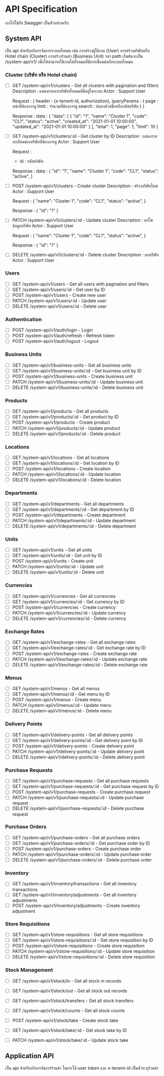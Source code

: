 # API Specification

เอาไปใช้กับ Swagger เป็นตัวอย่างครับ

## System API

เป็น api สำหรับบริหารจัดการระบบทั้งหมด เช่น การสร้างผู้ใช้งาน (User) การสร้างบริษัทหรือ Hotel chain (Cluster) การสร้างร้านค้า (Business Unit) ฯลฯ
path เริ่มต้นจะเป็น /system-api/v1/ เพื่อให้สามารถใช้งานได้ทั้งหมดที่มีการเชื่อมต่อกับระบบทั้งหมด

### Cluster (บริษัท หรือ Hotel chain)

- [ ] GET /system-api/v1/clusters - Get all clusters with pagination and filters
  Description : แสดงรายการบริษัททั้งหมดที่มีอยู่ในระบบ
  Actor : Support User

  Request :
  {
    header : {x-tenent-id, authorization},
    queryParams : {
      page : หน้าที่ต้องการดู
      limit : จำนวนที่ต้องการดู
      search : ค้นหาด้วยชื่อหรือรหัสบริษัท
    }
  }

  Response :
  data :
  {
    "data": [
      {
        "id": "1",
        "name": "Cluster 1",
        "code": "CL1",
        "status": "active",
        "created_at": "2021-01-01 10:00:00",
        "updated_at": "2021-01-01 10:00:00"
      }
    ],
    "total": 1,
    "page": 1,
    "limit": 10
  }

- [ ] GET /system-api/v1/clusters/:id - Get cluster by ID
  Description : แสดงรายละเอียดของบริษัทที่ต้องการดู
  Actor : Support User

  Request :
  - id : รหัสบริษัท

  Response :
    data :
    {
        "id": "1",
        "name": "Cluster 1",
        "code": "CL1",
        "status": "active",
    }

- [ ] POST /system-api/v1/clusters - Create cluster
    Description : สร้างบริษัทใหม่
    Actor : Support User

    Request :
    {
        "name": "Cluster 1",
        "code": "CL1",
        "status": "active",
    }

    Response :
    {
        "id": "1"
    }

- [ ] PATCH /system-api/v1/clusters/:id - Update cluster
    Description : แก้ไขข้อมูลบริษัท
    Actor : Support User

    Request :
    {
        "name": "Cluster 1",
        "code": "CL1",
        "status": "active",
    }

    Response :
    {
        "id": "1"
    }

- [ ] DELETE /system-api/v1/clusters/:id - Delete cluster
    Description : ลบบริษัท
    Actor : Support User

### Users

- [ ] GET /system-api/v1/users - Get all users with pagination and filters
- [ ] GET /system-api/v1/users/:id - Get user by ID
- [ ] POST /system-api/v1/users - Create new user
- [ ] PATCH /system-api/v1/users/:id - Update user
- [ ] DELETE /system-api/v1/users/:id - Delete user

### Authentication

- [ ] POST /system-api/v1/auth/login - Login
- [ ] POST /system-api/v1/auth/refresh - Refresh token
- [ ] POST /system-api/v1/auth/logout - Logout

### Business Units

- [ ] GET /system-api/v1/business-units - Get all business units
- [ ] GET /system-api/v1/business-units/:id - Get business unit by ID
- [ ] POST /system-api/v1/business-units - Create business unit
- [ ] PATCH /system-api/v1/business-units/:id - Update business unit
- [ ] DELETE /system-api/v1/business-units/:id - Delete business unit

### Products

- [ ] GET /system-api/v1/products - Get all products
- [ ] GET /system-api/v1/products/:id - Get product by ID
- [ ] POST /system-api/v1/products - Create product
- [ ] PATCH /system-api/v1/products/:id - Update product
- [ ] DELETE /system-api/v1/products/:id - Delete product

### Locations

- [ ] GET /system-api/v1/locations - Get all locations
- [ ] GET /system-api/v1/locations/:id - Get location by ID
- [ ] POST /system-api/v1/locations - Create location
- [ ] PATCH /system-api/v1/locations/:id - Update location
- [ ] DELETE /system-api/v1/locations/:id - Delete location

### Departments

- [ ] GET /system-api/v1/departments - Get all departments
- [ ] GET /system-api/v1/departments/:id - Get department by ID
- [ ] POST /system-api/v1/departments - Create department
- [ ] PATCH /system-api/v1/departments/:id - Update department
- [ ] DELETE /system-api/v1/departments/:id - Delete department

### Units

- [ ] GET /system-api/v1/units - Get all units
- [ ] GET /system-api/v1/units/:id - Get unit by ID
- [ ] POST /system-api/v1/units - Create unit
- [ ] PATCH /system-api/v1/units/:id - Update unit
- [ ] DELETE /system-api/v1/units/:id - Delete unit

### Currencies

- [ ] GET /system-api/v1/currencies - Get all currencies
- [ ] GET /system-api/v1/currencies/:id - Get currency by ID
- [ ] POST /system-api/v1/currencies - Create currency
- [ ] PATCH /system-api/v1/currencies/:id - Update currency
- [ ] DELETE /system-api/v1/currencies/:id - Delete currency

### Exchange Rates

- [ ] GET /system-api/v1/exchange-rates - Get all exchange rates
- [ ] GET /system-api/v1/exchange-rates/:id - Get exchange rate by ID
- [ ] POST /system-api/v1/exchange-rates - Create exchange rate
- [ ] PATCH /system-api/v1/exchange-rates/:id - Update exchange rate
- [ ] DELETE /system-api/v1/exchange-rates/:id - Delete exchange rate

### Menus

- [ ] GET /system-api/v1/menus - Get all menus
- [ ] GET /system-api/v1/menus/:id - Get menu by ID
- [ ] POST /system-api/v1/menus - Create menu
- [ ] PATCH /system-api/v1/menus/:id - Update menu
- [ ] DELETE /system-api/v1/menus/:id - Delete menu

### Delivery Points

- [ ] GET /system-api/v1/delivery-points - Get all delivery points
- [ ] GET /system-api/v1/delivery-points/:id - Get delivery point by ID
- [ ] POST /system-api/v1/delivery-points - Create delivery point
- [ ] PATCH /system-api/v1/delivery-points/:id - Update delivery point
- [ ] DELETE /system-api/v1/delivery-points/:id - Delete delivery point

### Purchase Requests

- [ ] GET /system-api/v1/purchase-requests - Get all purchase requests
- [ ] GET /system-api/v1/purchase-requests/:id - Get purchase request by ID
- [ ] POST /system-api/v1/purchase-requests - Create purchase request
- [ ] PATCH /system-api/v1/purchase-requests/:id - Update purchase request
- [ ] DELETE /system-api/v1/purchase-requests/:id - Delete purchase request

### Purchase Orders

- [ ] GET /system-api/v1/purchase-orders - Get all purchase orders
- [ ] GET /system-api/v1/purchase-orders/:id - Get purchase order by ID
- [ ] POST /system-api/v1/purchase-orders - Create purchase order
- [ ] PATCH /system-api/v1/purchase-orders/:id - Update purchase order
- [ ] DELETE /system-api/v1/purchase-orders/:id - Delete purchase order

### Inventory

- [ ] GET /system-api/v1/inventory/transactions - Get all inventory transactions
- [ ] GET /system-api/v1/inventory/adjustments - Get all inventory adjustments
- [ ] POST /system-api/v1/inventory/adjustments - Create inventory adjustment

### Store Requisitions

- [ ] GET /system-api/v1/store-requisitions - Get all store requisitions
- [ ] GET /system-api/v1/store-requisitions/:id - Get store requisition by ID
- [ ] POST /system-api/v1/store-requisitions - Create store requisition
- [ ] PATCH /system-api/v1/store-requisitions/:id - Update store requisition
- [ ] DELETE /system-api/v1/store-requisitions/:id - Delete store requisition

### Stock Management

- [ ] GET /system-api/v1/stock/in - Get all stock in records
- [ ] GET /system-api/v1/stock/out - Get all stock out records
- [ ] GET /system-api/v1/stock/transfers - Get all stock transfers
- [ ] GET /system-api/v1/stock/counts - Get all stock counts
- [ ] POST /system-api/v1/stock/take - Create stock take
- [ ] GET /system-api/v1/stock/take/:id - Get stock take by ID
- [ ] PATCH /system-api/v1/stock/take/:id - Update stock take


## Application API
เป็น api สำหรับบริหารจัดการร้านค้า โดยจะใช้ user token และ x-tenent-id เป็นตัวระบุร้านค้า
